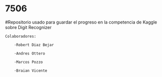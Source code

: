# 7506
#Repositorio usado para guardar el progreso en la competencia de Kaggle sobre Digit Recognizer

	Colaboradores:

		·Robert Diaz Bejar
    
		·Andres Ottero

		·Marcos Pozzo

		·Braian Vicente
